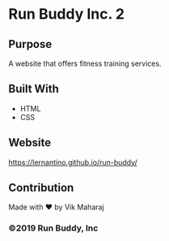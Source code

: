 # Run Buddy Inc. 2

## Purpose
A website that offers fitness training services.

## Built With
* HTML
* CSS

## Website
https://lernantino.github.io/run-buddy/

## Contribution
Made with ❤️ by Vik Maharaj

### ©️2019 Run Buddy, Inc 
